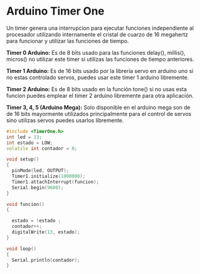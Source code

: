 # Arduino Timer One

Un timer genera una interrupcion para ejecutar funciones independiente al procesador utilizando internamente el cristal de cuarzo de 16 megahertz para funcionar y utilizar las funciones de tiempo.

**Timer 0 Arduino:** Es de 8 bits usado para las funciones delay(), millis(), micros() no utilizar este timer si utilizas las funciones de tiempo anteriores.

**Timer 1 Arduino:** Es de 16 bits usado por la libreria servo en arduino uno si no estas controlado servos, puedes usar este timer 1 arduino libremente.

**Timer 2 Arduino:** Es de 8 bits usado en la función tone() si no usas esta funcion puedes emplear el timer 2 arduino libremente para otra aplicación.

**Timer 3, 4, 5 (Arduino Mega):** Solo disponible en el arduino mega son de de 16 bits mayormente utilizados principalmente para el control de servos sino utilizas servos puedes usarlos libremente.




```c++ 
#include <TimerOne.h>
int led = 13;
int estado = LOW;
volatile int contador = 0;

void setup()
{
  pinMode(led, OUTPUT);
  Timer1.initialize(1000000);
  Timer1.attachInterrupt(funcion);
  Serial.begin(9600);
}

void funcion()
{

  estado = !estado ;
  contador++;
  digitalWrite(13, estado);
}

void loop()
{
  Serial.println(contador);
}
```
